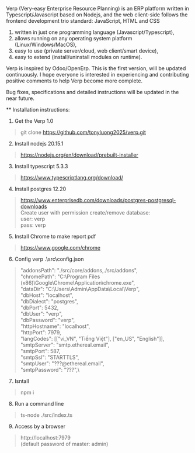 Verp (Very-easy Enterprise Resource Planning) is an ERP platform written in Typescript/Javascript based on Nodejs, and the web client-side follows the frontend development trio standard: JavaScript, HTML and CSS

1) written in just one programming language (Javascript/Typescript),
2) allows running on any operating system platform (Linux/Windows/MacOS),
3) easy to use (private server/cloud, web client/smart device),
4) easy to extend (install/uninstall modules on runtime).

Verp is inspired by Odoo/OpenErp. This is the first version, will be updated continuously. I hope everyone is interested in experiencing and contributing positive comments to help Verp become more complete.

Bug fixes, specifications and detailed instructions will be updated in the near future.

** Installation instructions:

1) Get the Verp 1.0

  > git clone https://github.com/tonyluong2025/verp.git

2) Install nodejs 20.15.1

  > https://nodejs.org/en/download/prebuilt-installer

3) Install typescript 5.3.3

  > https://www.typescriptlang.org/download/

4) Install postgres 12.20
  
  > https://www.enterprisedb.com/downloads/postgres-postgresql-downloads \
    Create user with permission create/remove database: \
    user: verp \
    pass: verp

5) Install Chrome to make report pdf

  > https://www.google.com/chrome

6) Config verp .\src\config.json

  > "addonsPath": "./src/core/addons,./src/addons",\
  "chromePath": "C:\\Program Files (x86)\\Google\\Chrome\\Application\\chrome.exe",\
  "dataDir": "C:\\Users\\Admin\\AppData\\Local\\Verp",\
  "dbHost": "localhost",\
  "dbDialect": "postgres",\
  "dbPort": 5432,\
  "dbUser": "verp",\
  "dbPassword": "verp",\
  "httpHostname": "localhost",\
  "httpPort": 7979,\
  "langCodes": [["vi_VN", "Tiếng Việt"], ["en_US", "English"]],\
  "smtpServer": "smtp.ethereal.email",\
  "smtpPort": 587,\
  "smtpSsl": "STARTTLS",\
  "smtpUser": "???@ethereal.email",\
  "smtpPassword": "???",\

7) Isntall

  > npm i

8) Run a command line

  > ts-node ./src/index.ts

9) Access by a browser

  > http://localhost:7979 \
  (default password of master: admin)
